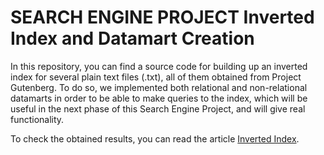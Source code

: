 # **SEARCH ENGINE PROJECT** Inverted Index and Datamart Creation

In this repository, you can find a source code for building up an inverted index for several plain text files (.txt), all of them obtained from Project Gutenberg. To do so, we implemented both relational and non-relational datamarts in order to be able to make queries to the index, which will be useful in the next phase of this Search Engine Project, and will give real functionality. 

To check the obtained results, you can read the article [Inverted Index](https://github.com/ricardocardn/ulpgc-inv-index/blob/main/Inverted_Index_Task_Description_and_Results.pdf).
